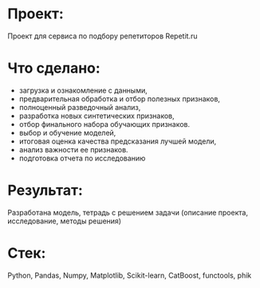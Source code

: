 
# Проект:
Проект для сервиса по подбору репетиторов Repetit.ru


# Что сделано:
- загрузка и ознакомление с данными,
- предварительная обработка и отбор полезных признаков,
- полноценный разведочный анализ,
- разработка новых синтетических признаков,
- отбор финального набора обучающих признаков.
- выбор и обучение моделей,
- итоговая оценка качества предсказания лучшей модели,
- анализ важности ее признаков.
- подготовка отчета по исследованию



# Результат:
Разработана модель, тетрадь с решением задачи (описание проекта, исследование, методы решения)



# Стек:
Python,
Pandas,
Numpy,
Matplotlib,
Scikit-learn,
CatBoost,
functools,
phik

